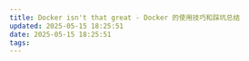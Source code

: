 ```yaml
---
title: Docker isn't that great - Docker 的使用技巧和踩坑总结
updated: 2025-05-15 18:25:51
date: 2025-05-15 18:25:51
tags:
---
```

